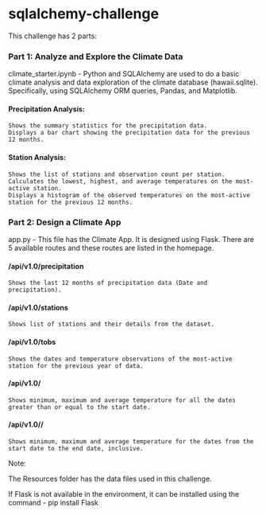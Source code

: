 # sqlalchemy-challenge

This challenge has 2 parts:
### Part 1: Analyze and Explore the Climate Data

climate_starter.ipynb - Python and SQLAlchemy are used to do a basic climate analysis and data exploration of the climate database (hawaii.sqlite). Specifically, using SQLAlchemy ORM queries, Pandas, and Matplotlib. 
		
#### Precipitation Analysis:
	
 	Shows the summary statistics for the precipitation data.
	Displays a bar chart showing the precipitation data for the previous 12 months.
	
#### Station Analysis:

	Shows the list of stations and observation count per station.
	Calculates the lowest, highest, and average temperatures on the most-active station.
	Displays a histogram of the observed temperatures on the most-active station for the previous 12 months.

### Part 2: Design a Climate App

app.py - This file has the Climate App. It is designed using Flask. There are 5 available routes and these routes are listed in the homepage.

#### /api/v1.0/precipitation

	Shows the last 12 months of precipitation data (Date and precipitation).
 
#### /api/v1.0/stations

	Shows list of stations and their details from the dataset.
	
#### /api/v1.0/tobs

	Shows the dates and temperature observations of the most-active station for the previous year of data.
	
#### /api/v1.0/<startdate>	

	Shows minimum, maximum and average temperature for all the dates greater than or equal to the start date.
	
#### /api/v1.0/<startdate>/<enddate>

	Shows minimum, maximum and average temperature for the dates from the start date to the end date, inclusive.
	
Note:
 
The Resources folder has the data files used in this challenge. 

If Flask is not available in the environment, it can be installed using the command - pip install Flask

